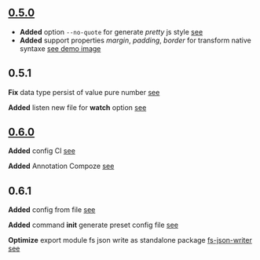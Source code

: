 ## [0.5.0](https://github.com/Orivoir/css-parser/releases/tag/0.5.0)

- **Added** option `--no-quote` for generate *pretty* js style [see](https://github.com/Orivoir/css-parser#no-quote)
- **Added** support properties *margin*, *padding*, *border* for transform native syntaxe [see demo image](https://github.com/Orivoir/css-parser/blob/master/demo.png)

## 0.5.1

**Fix** data type persist of value pure number [see](https://github.com/Orivoir/css-parser/commit/40c5e15289ccff066bf059780a5a94183256c496)

**Added** listen new file for **watch** option [see](https://github.com/Orivoir/css-parser/commit/ccc81e6d6da2de61ad2195176611194fc34df025)

## [0.6.0](https://github.com/Orivoir/css-parser/tree/0.6.0)

**Added** config CI [see](https://github.com/Orivoir/css-parser/commit/7fecbc3dfeb9859568ee629608a8331b2ba69639)

**Added** Annotation Compoze [see](https://github.com/Orivoir/css-parser/commit/e1587cb4fc3e6fd72bcd3ee45d4973f500529750)

## 0.6.1

**Added** config from file [see](https://github.com/Orivoir/css-parser/commit/7ab55550f0312765f3f2552a3045098197dfc4bc)

**Added** command **init** generate preset config file [see](https://github.com/Orivoir/css-parser/commit/0935eccc322a4695917c0c98f5af2f878f238a31)

**Optimize** export module fs json write as standalone package [fs-json-writer](https://www.npmjs.com/package/fs-json-writer) [see](https://github.com/Orivoir/css-parser/commit/ba48cf07352c714d2d31e767e504d64cf12865f4)
